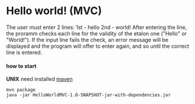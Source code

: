 # Hello world! (MVC)
The user must enter 2 lines:
1st - hello
2nd - world!
After entering the line, the proramm checks each line for the validity of the etalon one ("Hello" or "World!").
If the input line fails the check, an error message will be displayed and the program will offer to enter again, and so until the correct line is entered.

#### how to start
__UNIX__
need installed [maven](https://maven.apache.org/install.html)
```
mvn package
java -jar HelloWorldMVC-1.0-SNAPSHOT-jar-with-dependencies.jar 
```
